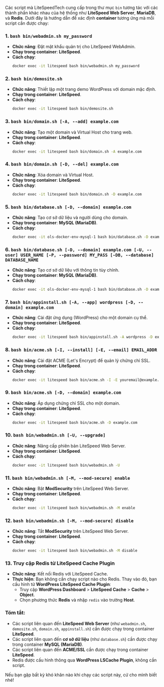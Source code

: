 Các script mà LiteSpeedTech cung cấp trong thư mục `bin` tương tác với các thành phần khác nhau của hệ thống như **LiteSpeed Web Server**, **MariaDB**, và **Redis**. Dưới đây là hướng dẫn để xác định **container** tương ứng mà mỗi script cần được chạy:

### 1. **`bash bin/webadmin.sh my_password`**
   - **Chức năng**: Đặt mật khẩu quản trị cho LiteSpeed WebAdmin.
   - **Chạy trong container**: **LiteSpeed**.
   - **Cách chạy**:
     ```bash
     docker exec -it litespeed bash bin/webadmin.sh my_password
     ```

### 2. **`bash bin/demosite.sh`**
   - **Chức năng**: Thiết lập một trang demo WordPress với domain mặc định.
   - **Chạy trong container**: **LiteSpeed**.
   - **Cách chạy**:
     ```bash
     docker exec -it litespeed bash bin/demosite.sh
     ```

### 3. **`bash bin/domain.sh [-A, --add] example.com`**
   - **Chức năng**: Tạo một domain và Virtual Host cho trang web.
   - **Chạy trong container**: **LiteSpeed**.
   - **Cách chạy**:
     ```bash
     docker exec -it litespeed bash bin/domain.sh -A example.com
     ```

### 4. **`bash bin/domain.sh [-D, --del] example.com`**
   - **Chức năng**: Xóa domain và Virtual Host.
   - **Chạy trong container**: **LiteSpeed**.
   - **Cách chạy**:
     ```bash
     docker exec -it litespeed bash bin/domain.sh -D example.com
     ```

### 5. **`bash bin/database.sh [-D, --domain] example.com`**
   - **Chức năng**: Tạo cơ sở dữ liệu và người dùng cho domain.
   - **Chạy trong container**: **MySQL (MariaDB)**.
   - **Cách chạy**:
     ```bash
     docker exec -it ols-docker-env-mysql-1 bash bin/database.sh -D example.com
     ```

### 6. **`bash bin/database.sh [-D, --domain] example.com [-U, --user] USER_NAME [-P, --password] MY_PASS [-DB, --database] DATABASE_NAME`**
   - **Chức năng**: Tạo cơ sở dữ liệu với thông tin tùy chỉnh.
   - **Chạy trong container**: **MySQL (MariaDB)**.
   - **Cách chạy**:
     ```bash
     docker exec -it ols-docker-env-mysql-1 bash bin/database.sh -D example.com -U USER_NAME -P MY_PASS -DB DATABASE_NAME
     ```

### 7. **`bash bin/appinstall.sh [-A, --app] wordpress [-D, --domain] example.com`**
   - **Chức năng**: Cài đặt ứng dụng (WordPress) cho một domain cụ thể.
   - **Chạy trong container**: **LiteSpeed**.
   - **Cách chạy**:
     ```bash
     docker exec -it litespeed bash bin/appinstall.sh -A wordpress -D example.com
     ```

### 8. **`bash bin/acme.sh [-I, --install] [-E, --email] EMAIL_ADDR`**
   - **Chức năng**: Cài đặt ACME (Let's Encrypt) để quản lý chứng chỉ SSL.
   - **Chạy trong container**: **LiteSpeed**.
   - **Cách chạy**:
     ```bash
     docker exec -it litespeed bash bin/acme.sh -I -E youremail@example.com
     ```

### 9. **`bash bin/acme.sh [-D, --domain] example.com`**
   - **Chức năng**: Áp dụng chứng chỉ SSL cho một domain.
   - **Chạy trong container**: **LiteSpeed**.
   - **Cách chạy**:
     ```bash
     docker exec -it litespeed bash bin/acme.sh -D example.com
     ```

### 10. **`bash bin/webadmin.sh [-U, --upgrade]`**
   - **Chức năng**: Nâng cấp phiên bản LiteSpeed Web Server.
   - **Chạy trong container**: **LiteSpeed**.
   - **Cách chạy**:
     ```bash
     docker exec -it litespeed bash bin/webadmin.sh -U
     ```

### 11. **`bash bin/webadmin.sh [-M, --mod-secure] enable`**
   - **Chức năng**: Bật **ModSecurity** trên LiteSpeed Web Server.
   - **Chạy trong container**: **LiteSpeed**.
   - **Cách chạy**:
     ```bash
     docker exec -it litespeed bash bin/webadmin.sh -M enable
     ```

### 12. **`bash bin/webadmin.sh [-M, --mod-secure] disable`**
   - **Chức năng**: Tắt **ModSecurity** trên LiteSpeed Web Server.
   - **Chạy trong container**: **LiteSpeed**.
   - **Cách chạy**:
     ```bash
     docker exec -it litespeed bash bin/webadmin.sh -M disable
     ```

### 13. **Truy cập Redis từ LiteSpeed Cache Plugin**
   - **Chức năng**: Kết nối Redis với LiteSpeed Cache.
   - **Thực hiện**: Bạn không cần chạy script nào cho Redis. Thay vào đó, bạn cấu hình từ **WordPress LiteSpeed Cache Plugin**:
     - Truy cập **WordPress Dashboard** > **LiteSpeed Cache** > **Cache** > **Object**.
     - Chọn phương thức **Redis** và nhập `redis` vào trường **Host**.

### Tóm tắt:

- Các script liên quan đến **LiteSpeed Web Server** (như `webadmin.sh`, `demosite.sh`, `domain.sh`, `appinstall.sh`) cần được chạy trong container **LiteSpeed**.
- Các script liên quan đến **cơ sở dữ liệu** (như `database.sh`) cần được chạy trong container **MySQL (MariaDB)**.
- Các script liên quan đến **ACME/SSL** cần được chạy trong container **LiteSpeed**.
- Redis được cấu hình thông qua **WordPress LSCache Plugin**, không cần script.

Nếu bạn gặp bất kỳ khó khăn nào khi chạy các script này, cứ cho mình biết nhé!